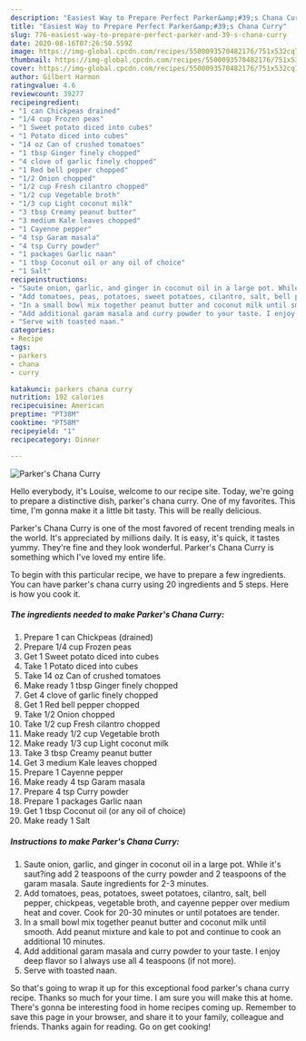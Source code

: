 ```yaml
---
description: "Easiest Way to Prepare Perfect Parker&amp;#39;s Chana Curry"
title: "Easiest Way to Prepare Perfect Parker&amp;#39;s Chana Curry"
slug: 776-easiest-way-to-prepare-perfect-parker-and-39-s-chana-curry
date: 2020-08-16T07:26:50.559Z
image: https://img-global.cpcdn.com/recipes/5500093570482176/751x532cq70/parkers-chana-curry-recipe-main-photo.jpg
thumbnail: https://img-global.cpcdn.com/recipes/5500093570482176/751x532cq70/parkers-chana-curry-recipe-main-photo.jpg
cover: https://img-global.cpcdn.com/recipes/5500093570482176/751x532cq70/parkers-chana-curry-recipe-main-photo.jpg
author: Gilbert Harmon
ratingvalue: 4.6
reviewcount: 39277
recipeingredient:
- "1 can Chickpeas drained"
- "1/4 cup Frozen peas"
- "1 Sweet potato diced into cubes"
- "1 Potato diced into cubes"
- "14 oz Can of crushed tomatoes"
- "1 tbsp Ginger finely chopped"
- "4 clove of garlic finely chopped"
- "1 Red bell pepper chopped"
- "1/2 Onion chopped"
- "1/2 cup Fresh cilantro chopped"
- "1/2 cup Vegetable broth"
- "1/3 cup Light coconut milk"
- "3 tbsp Creamy peanut butter"
- "3 medium Kale leaves chopped"
- "1 Cayenne pepper"
- "4 tsp Garam masala"
- "4 tsp Curry powder"
- "1 packages Garlic naan"
- "1 tbsp Coconut oil or any oil of choice"
- "1 Salt"
recipeinstructions:
- "Saute onion, garlic, and ginger in coconut oil in a large pot. While it&#39;s saut?ing add 2 teaspoons of the curry powder and 2 teaspoons of the garam masala. Saute ingredients for 2-3 minutes."
- "Add tomatoes, peas, potatoes, sweet potatoes, cilantro, salt, bell pepper, chickpeas, vegetable broth, and cayenne pepper over medium heat and cover. Cook for 20-30 minutes or until potatoes are tender."
- "In a small bowl mix together peanut butter and coconut milk until smooth. Add peanut mixture and kale to pot and continue to cook an additional 10 minutes."
- "Add additional garam masala and curry powder to your taste. I enjoy deep flavor so I always use all 4 teaspoons (if not more)."
- "Serve with toasted naan."
categories:
- Recipe
tags:
- parkers
- chana
- curry

katakunci: parkers chana curry 
nutrition: 192 calories
recipecuisine: American
preptime: "PT38M"
cooktime: "PT58M"
recipeyield: "1"
recipecategory: Dinner

---
```



![Parker&#39;s Chana Curry](https://img-global.cpcdn.com/recipes/5500093570482176/751x532cq70/parkers-chana-curry-recipe-main-photo.jpg)

Hello everybody, it's Louise, welcome to our recipe site. Today, we're going to prepare a distinctive dish, parker&#39;s chana curry. One of my favorites. This time, I'm gonna make it a little bit tasty. This will be really delicious.

Parker&#39;s Chana Curry is one of the most favored of recent trending meals in the world. It's appreciated by millions daily. It is easy, it's quick, it tastes yummy. They're fine and they look wonderful. Parker&#39;s Chana Curry is something which I've loved my entire life.




To begin with this particular recipe, we have to prepare a few ingredients. You can have parker&#39;s chana curry using 20 ingredients and 5 steps. Here is how you cook it.

<!--inarticleads1-->

##### The ingredients needed to make Parker&#39;s Chana Curry:

1. Prepare 1 can Chickpeas (drained)
1. Prepare 1/4 cup Frozen peas
1. Get 1 Sweet potato diced into cubes
1. Take 1 Potato diced into cubes
1. Take 14 oz Can of crushed tomatoes
1. Make ready 1 tbsp Ginger finely chopped
1. Get 4 clove of garlic finely chopped
1. Get 1 Red bell pepper chopped
1. Take 1/2 Onion chopped
1. Take 1/2 cup Fresh cilantro chopped
1. Make ready 1/2 cup Vegetable broth
1. Make ready 1/3 cup Light coconut milk
1. Take 3 tbsp Creamy peanut butter
1. Get 3 medium Kale leaves chopped
1. Prepare 1 Cayenne pepper
1. Make ready 4 tsp Garam masala
1. Prepare 4 tsp Curry powder
1. Prepare 1 packages Garlic naan
1. Get 1 tbsp Coconut oil (or any oil of choice)
1. Make ready 1 Salt




<!--inarticleads2-->

##### Instructions to make Parker&#39;s Chana Curry:

1. Saute onion, garlic, and ginger in coconut oil in a large pot. While it&#39;s saut?ing add 2 teaspoons of the curry powder and 2 teaspoons of the garam masala. Saute ingredients for 2-3 minutes.
1. Add tomatoes, peas, potatoes, sweet potatoes, cilantro, salt, bell pepper, chickpeas, vegetable broth, and cayenne pepper over medium heat and cover. Cook for 20-30 minutes or until potatoes are tender.
1. In a small bowl mix together peanut butter and coconut milk until smooth. Add peanut mixture and kale to pot and continue to cook an additional 10 minutes.
1. Add additional garam masala and curry powder to your taste. I enjoy deep flavor so I always use all 4 teaspoons (if not more).
1. Serve with toasted naan.




So that's going to wrap it up for this exceptional food parker&#39;s chana curry recipe. Thanks so much for your time. I am sure you will make this at home. There's gonna be interesting food in home recipes coming up. Remember to save this page in your browser, and share it to your family, colleague and friends. Thanks again for reading. Go on get cooking!

